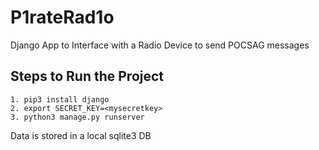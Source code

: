 # P1rateRad1o
Django App to Interface with a Radio Device to send POCSAG messages

## Steps to Run the Project
	1. pip3 install django
	2. export SECRET_KEY=<mysecretkey>
	3. python3 manage.py runserver

Data is stored in a local sqlite3 DB
